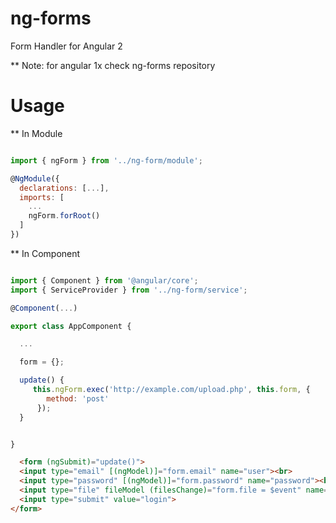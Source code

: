 # ng-forms
Form Handler for Angular 2


** Note: for angular 1x check ng-forms repository

# Usage

** In Module
```javascript

import { ngForm } from '../ng-form/module';

@NgModule({
  declarations: [...],
  imports: [
    ...
    ngForm.forRoot()
  ]
})


```


** In Component

```javascript

import { Component } from '@angular/core';
import { ServiceProvider } from '../ng-form/service';

@Component(...)

export class AppComponent {

  ...

  form = {};

  update() {
     this.ngForm.exec('http://example.com/upload.php', this.form, {
        method: 'post'
      });
  }  


}

```


```html
  <form (ngSubmit)="update()">
  <input type="email" [(ngModel)]="form.email" name="user"><br>
  <input type="password" [(ngModel)]="form.password" name="password"><br>
  <input type="file" fileModel (filesChange)="form.file = $event" name="file">
  <input type="submit" value="login">
</form>
```
